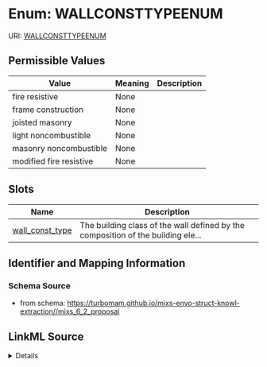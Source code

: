 # Enum: WALLCONSTTYPEENUM



URI: [WALLCONSTTYPEENUM](WALLCONSTTYPEENUM)

## Permissible Values

| Value | Meaning | Description |
| --- | --- | --- |
| fire resistive | None |  |
| frame construction | None |  |
| joisted masonry | None |  |
| light noncombustible | None |  |
| masonry noncombustible | None |  |
| modified fire resistive | None |  |




## Slots

| Name | Description |
| ---  | --- |
| [wall_const_type](wall_const_type.md) | The building class of the wall defined by the composition of the building ele... |






## Identifier and Mapping Information







### Schema Source


* from schema: https://turbomam.github.io/mixs-envo-struct-knowl-extraction//mixs_6_2_proposal




## LinkML Source

<details>
```yaml
name: WALL_CONST_TYPE_ENUM
from_schema: https://turbomam.github.io/mixs-envo-struct-knowl-extraction//mixs_6_2_proposal
rank: 1000
permissible_values:
  fire resistive:
    text: fire resistive
  frame construction:
    text: frame construction
  joisted masonry:
    text: joisted masonry
  light noncombustible:
    text: light noncombustible
  masonry noncombustible:
    text: masonry noncombustible
  modified fire resistive:
    text: modified fire resistive

```
</details>

